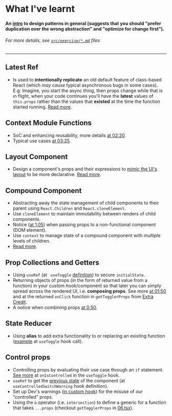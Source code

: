 # What I've learnt

#### An [intro](https://kentcdodds.com/blog/aha-programming) to design patterns in general (suggests that you should "prefer duplication over the wrong abstraction" and "optimize for change first").
###### *For more details, see [`src/exercise/*.md`](https://github.com/HelpMe-Pls/advanced-react-patterns/tree/master/src/exercise) files*
-------------

## Latest Ref
- Is used to **intentionally replicate** an old default feature of class-based React (which *may cause* typical asynchronous bugs in some cases). E.g: Imagine, you start the async thing, then props change while that is in flight, when your code continues you'll have the **latest** values of `this.props` rather than the values that **existed** at the time the function started running. [Read more](https://epicreact.dev/how-react-uses-closures-to-avoid-bugs/).

## Context Module Functions
- SoC and enhancing reusability, more details [at 02:20](https://epicreact.dev/modules/advanced-react-patterns/context-module-functions-solution).
- Typical use cases [at 03:25](https://epicreact.dev/modules/advanced-react-patterns/context-module-functions-solution).

## Layout Component 
- Design a component's props and their expressions to [mimic the UI's layout](https://github.com/HelpMe-Pls/advanced-react-patterns/blob/extra/src/final/TS/02.tsx) to be more declarative. [Read more](https://epicreact.dev/one-react-mistake-thats-slowing-you-down/).

## Compound Component
- Abstracting away the state management of child components to their parent using `React.Children` and `React.cloneElement`.
- Use `cloneElement` to maintain immutability between renders of child components.
- Notice ([at 1:05](https://epicreact.dev/modules/advanced-react-patterns/compound-components-extra-credit-solution-1)) when passing props to a non-functional component (DOM element).
- Use `context` to manage state of a compound component with multiple levels of children.
- [Read more](https://ryanflorence.dev/p/advanced-element-composition-in-react).

## Prop Collections and Getters
- Using `useRef` (at ` useToggle` [definition](https://github.com/HelpMe-Pls/advanced-react-patterns/blob/extra/src/final/TS/04.tsx)) to secure `initialState`.
- Returning objects of props (in the form of returned value from a function) in your custom hook/component so that later you can simply spread across the rendered UI, i.e. **composing props**. See more [at 01:50](https://epicreact.dev/modules/advanced-react-patterns/prop-collections-and-getters-extra-credit-solution-1) and at the returned `onClick` function in `getTogglerProps` from [Extra Credit](https://github.com/HelpMe-Pls/advanced-react-patterns/blob/master/src/final/04.extra-1.js).
- A notice when combining props [at 0:50](https://epicreact.dev/modules/advanced-react-patterns/prop-collections-and-getters-extra-credit-solution-1).

## State Reducer
- Using **alias** to add extra functionality to or replacing an existing function ([example](https://github.com/HelpMe-Pls/advanced-react-patterns/blob/extra/src/final/TS/05.tsx) at `useToggle` hook call).

## Control props
- Controlling props by evaluating their use case through an `if` statement. [See more](https://github.com/HelpMe-Pls/advanced-react-patterns/blob/master/src/exercise/06.js) at `onIsControlled` in the `useToggle` hook. 
- `useRef` to get the [previous state](https://github.com/HelpMe-Pls/advanced-react-patterns/blob/master/src/exercise/06.js) of the component (at `useControlledSwitchWarning` hook definition).
- Set up Dev's warnings ([in custom hook](https://github.com/HelpMe-Pls/advanced-react-patterns/blob/extra/src/utils.tsx)) for the misuse of our "controlled" props.
- Using the `&` operator (i.e. `intersection`) to define a generic for a function that takes `...props` (checkout `getTogglerProps` in [06.tsx](https://github.com/HelpMe-Pls/advanced-react-patterns/blob/extra/src/final/TS/06.tsx)).
